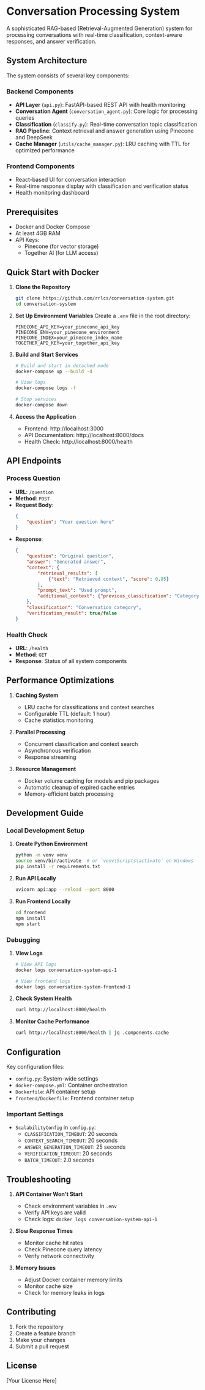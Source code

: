 # Conversation Processing System

A sophisticated RAG-based (Retrieval-Augmented Generation) system for processing conversations with real-time classification, context-aware responses, and answer verification.

## System Architecture

The system consists of several key components:

### Backend Components
- **API Layer** (`api.py`): FastAPI-based REST API with health monitoring
- **Conversation Agent** (`conversation_agent.py`): Core logic for processing queries
- **Classification** (`classify.py`): Real-time conversation topic classification
- **RAG Pipeline**: Context retrieval and answer generation using Pinecone and DeepSeek
- **Cache Manager** (`utils/cache_manager.py`): LRU caching with TTL for optimized performance

### Frontend Components
- React-based UI for conversation interaction
- Real-time response display with classification and verification status
- Health monitoring dashboard

## Prerequisites

- Docker and Docker Compose
- At least 4GB RAM
- API Keys:
  - Pinecone (for vector storage)
  - Together AI (for LLM access)

## Quick Start with Docker

1. **Clone the Repository**
   ```bash
   git clone https://github.com/rrlcs/conversation-system.git
   cd conversation-system
   ```

2. **Set Up Environment Variables**
   Create a `.env` file in the root directory:
   ```env
   PINECONE_API_KEY=your_pinecone_api_key
   PINECONE_ENV=your_pinecone_environment
   PINECONE_INDEX=your_pinecone_index_name
   TOGETHER_API_KEY=your_together_api_key
   ```

3. **Build and Start Services**
   ```bash
   # Build and start in detached mode
   docker-compose up --build -d

   # View logs
   docker-compose logs -f

   # Stop services
   docker-compose down
   ```

4. **Access the Application**
   - Frontend: http://localhost:3000
   - API Documentation: http://localhost:8000/docs
   - Health Check: http://localhost:8000/health

## API Endpoints

### Process Question
- **URL**: `/question`
- **Method**: `POST`
- **Request Body**:
  ```json
  {
      "question": "Your question here"
  }
  ```
- **Response**:
  ```json
  {
      "question": "Original question",
      "answer": "Generated answer",
      "context": {
          "retrieval_results": [
              {"text": "Retrieved context", "score": 0.95}
          ],
          "prompt_text": "Used prompt",
          "additional_context": {"previous_classification": "Category"}
      },
      "classification": "Conversation category",
      "verification_result": true/false
  }
  ```

### Health Check
- **URL**: `/health`
- **Method**: `GET`
- **Response**: Status of all system components

## Performance Optimizations

1. **Caching System**
   - LRU cache for classifications and context searches
   - Configurable TTL (default: 1 hour)
   - Cache statistics monitoring

2. **Parallel Processing**
   - Concurrent classification and context search
   - Asynchronous verification
   - Response streaming

3. **Resource Management**
   - Docker volume caching for models and pip packages
   - Automatic cleanup of expired cache entries
   - Memory-efficient batch processing

## Development Guide

### Local Development Setup

1. **Create Python Environment**
   ```bash
   python -m venv venv
   source venv/bin/activate  # or `venv\Scripts\activate` on Windows
   pip install -r requirements.txt
   ```

2. **Run API Locally**
   ```bash
   uvicorn api:app --reload --port 8000
   ```

3. **Run Frontend Locally**
   ```bash
   cd frontend
   npm install
   npm start
   ```

### Debugging

1. **View Logs**
   ```bash
   # View API logs
   docker logs conversation-system-api-1

   # View frontend logs
   docker logs conversation-system-frontend-1
   ```

2. **Check System Health**
   ```bash
   curl http://localhost:8000/health
   ```

3. **Monitor Cache Performance**
   ```bash
   curl http://localhost:8000/health | jq .components.cache
   ```

## Configuration

Key configuration files:
- `config.py`: System-wide settings
- `docker-compose.yml`: Container orchestration
- `Dockerfile`: API container setup
- `frontend/Dockerfile`: Frontend container setup

### Important Settings
- `ScalabilityConfig` in `config.py`:
  - `CLASSIFICATION_TIMEOUT`: 20 seconds
  - `CONTEXT_SEARCH_TIMEOUT`: 20 seconds
  - `ANSWER_GENERATION_TIMEOUT`: 25 seconds
  - `VERIFICATION_TIMEOUT`: 20 seconds
  - `BATCH_TIMEOUT`: 2.0 seconds

## Troubleshooting

1. **API Container Won't Start**
   - Check environment variables in `.env`
   - Verify API keys are valid
   - Check logs: `docker logs conversation-system-api-1`

2. **Slow Response Times**
   - Monitor cache hit rates
   - Check Pinecone query latency
   - Verify network connectivity

3. **Memory Issues**
   - Adjust Docker container memory limits
   - Monitor cache size
   - Check for memory leaks in logs

## Contributing

1. Fork the repository
2. Create a feature branch
3. Make your changes
4. Submit a pull request

## License

[Your License Here] 